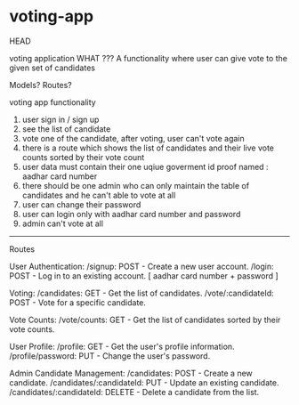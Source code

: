 # voting-app
 HEAD

voting application
WHAT ???
A functionality where user can give vote to the given set of candidates


Models?
Routes?

voting app functionality

1. user sign in / sign up
2. see the list of candidate
3. vote one of the candidate, after voting, user can't vote again
4. there is a route which shows the list of candidates and their live vote counts sorted by their vote count
5. user data must contain their one uqiue goverment id proof named : aadhar card number
6. there should be one admin who can only maintain the table of candidates and he can't able to vote at all
7. user can change their password
8. user can login only with aadhar card number and password
9. admin can't vote at all


----------------------------------------------------------------

Routes

User Authentication:
    /signup: POST - Create a new user account.
    /login: POST - Log in to an existing account. [ aadhar card number + password ]

Voting:
    /candidates: GET - Get the list of candidates.
    /vote/:candidateId: POST - Vote for a specific candidate.

Vote Counts:
    /vote/counts: GET - Get the list of candidates sorted by their vote counts.

User Profile:
    /profile: GET - Get the user's profile information.
    /profile/password: PUT - Change the user's password.

Admin Candidate Management:
    /candidates: POST - Create a new candidate.
    /candidates/:candidateId: PUT - Update an existing candidate.
    /candidates/:candidateId: DELETE - Delete a candidate from the list.
